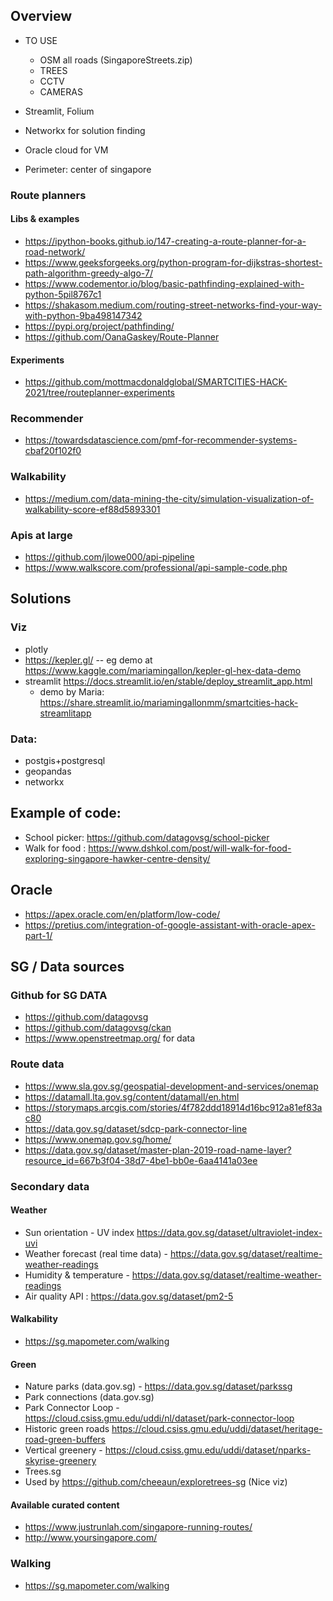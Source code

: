 ## Overview

* TO USE
  * OSM all roads (SingaporeStreets.zip)
  * TREES
  * CCTV
  * CAMERAS
* Streamlit, Folium
* Networkx for solution finding
* Oracle cloud for VM

* Perimeter: center of singapore

### Route planners

#### Libs & examples

* https://ipython-books.github.io/147-creating-a-route-planner-for-a-road-network/ 
* https://www.geeksforgeeks.org/python-program-for-dijkstras-shortest-path-algorithm-greedy-algo-7/
* https://www.codementor.io/blog/basic-pathfinding-explained-with-python-5pil8767c1
* https://shakasom.medium.com/routing-street-networks-find-your-way-with-python-9ba498147342
* https://pypi.org/project/pathfinding/
* https://github.com/OanaGaskey/Route-Planner

#### Experiments 

* https://github.com/mottmacdonaldglobal/SMARTCITIES-HACK-2021/tree/routeplanner-experiments

### Recommender 

* https://towardsdatascience.com/pmf-for-recommender-systems-cbaf20f102f0

### Walkability

* https://medium.com/data-mining-the-city/simulation-visualization-of-walkability-score-ef88d5893301


### Apis at large

* https://github.com/jlowe000/api-pipeline
* https://www.walkscore.com/professional/api-sample-code.php

## Solutions

### Viz

* plotly 
* https://kepler.gl/ -- eg demo at https://www.kaggle.com/mariamingallon/kepler-gl-hex-data-demo
* streamlit https://docs.streamlit.io/en/stable/deploy_streamlit_app.html
  * demo by Maria: https://share.streamlit.io/mariamingallonmm/smartcities-hack-streamlitapp


### Data:

* postgis+postgresql 
* geopandas
* networkx


## Example of code:

* School picker: https://github.com/datagovsg/school-picker
* Walk for food : https://www.dshkol.com/post/will-walk-for-food-exploring-singapore-hawker-centre-density/

## Oracle

* https://apex.oracle.com/en/platform/low-code/
* https://pretius.com/integration-of-google-assistant-with-oracle-apex-part-1/


## SG / Data sources

### Github for SG DATA

* https://github.com/datagovsg
* https://github.com/datagovsg/ckan
* https://www.openstreetmap.org/ for data

### Route data

* https://www.sla.gov.sg/geospatial-development-and-services/onemap
* https://datamall.lta.gov.sg/content/datamall/en.html
* https://storymaps.arcgis.com/stories/4f782ddd18914d16bc912a81ef83ac80
* https://data.gov.sg/dataset/sdcp-park-connector-line
* https://www.onemap.gov.sg/home/
* https://data.gov.sg/dataset/master-plan-2019-road-name-layer?resource_id=667b3f04-38d7-4be1-bb0e-6aa4141a03ee

### Secondary data

#### Weather

* Sun orientation - UV index https://data.gov.sg/dataset/ultraviolet-index-uvi 
* Weather forecast (real time data) - https://data.gov.sg/dataset/realtime-weather-readings 
* Humidity & temperature -  https://data.gov.sg/dataset/realtime-weather-readings 
* Air quality API : https://data.gov.sg/dataset/pm2-5 

#### Walkability

* https://sg.mapometer.com/walking

#### Green

* Nature parks (data.gov.sg) - https://data.gov.sg/dataset/parkssg 
* Park connections (data.gov.sg)
* Park Connector Loop - https://cloud.csiss.gmu.edu/uddi/nl/dataset/park-connector-loop 
* Historic green roads https://cloud.csiss.gmu.edu/uddi/dataset/heritage-road-green-buffers 
* Vertical greenery - https://cloud.csiss.gmu.edu/uddi/dataset/nparks-skyrise-greenery 
* Trees.sg
* Used by https://github.com/cheeaun/exploretrees-sg (Nice viz)

#### Available curated content

* https://www.justrunlah.com/singapore-running-routes/ 
* http://www.yoursingapore.com/ 


### Walking

* https://sg.mapometer.com/walking
